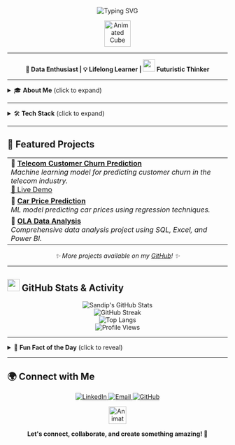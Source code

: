 <!-- Futuristic Banner / Header -->
<p align="center">
  <img src="https://readme-typing-svg.demolab.com?font=Fira+Code&weight=700&size=28&pause=1000&color=F7A41D&center=true&vCenter=true&width=600&lines=Hi+there%2C+I'm+Sandip+Verma!+%F0%9F%91%8B;+Data+Scientist+%7C+ML+Engineer;Welcome+to+my+Data+Universe!+%F0%9F%8C%8C" alt="Typing SVG" />
</p>

<p align="center">
  <img src="https://svg-spinners.com/svg-css/3d-cube.svg" width="60" alt="Animated Cube" />
</p>

---

<p align="center">
  <b>🚀 Data Enthusiast | 💡 Lifelong Learner | <img src="https://media.giphy.com/media/hvRJCLFzcasrR4ia7z/giphy.gif" width="28"> Futuristic Thinker</b>
</p>

---

<details>
<summary>🎓 <b>About Me</b> (click to expand)</summary>

- 📚 <b>Currently pursuing MCA (Master of Computer Applications)</b>
- 🎯 Learning <b>Data Science & Machine Learning</b> to build real-world projects
- 📊 Passionate about <b>data analytics, visualization, and predictive modeling</b>
- 🌱 Always exploring new technologies and improving my skills
- 🧑‍💻 Love collaborating on open-source and sharing knowledge
- 🤖 <b>Fun Fact:</b> I love automating boring stuff with Python!

</details>

---

<details>
<summary>🛠️ <b>Tech Stack</b> (click to expand)</summary>

| <b>Languages</b> | <b>ML & Data Science</b> | <b>Analytics & BI</b> | <b>Tools & Platforms</b> |
| :---: | :---: | :---: | :---: |
| <img src="https://img.shields.io/badge/Python-3776AB?style=for-the-badge&logo=python&logoColor=white" /> <br> <img src="https://img.shields.io/badge/SQL-4479A1?style=for-the-badge&logo=postgresql&logoColor=white" /> | <img src="https://img.shields.io/badge/Pandas-150458?style=for-the-badge&logo=pandas&logoColor=white" /> <br> <img src="https://img.shields.io/badge/NumPy-013243?style=for-the-badge&logo=numpy&logoColor=white" /> <br> <img src="https://img.shields.io/badge/Scikit--learn-F7931E?style=for-the-badge&logo=scikit-learn&logoColor=white" /> <br> <img src="https://img.shields.io/badge/Matplotlib-11557C?style=for-the-badge&logo=matplotlib&logoColor=white" /> <br> <img src="https://img.shields.io/badge/Seaborn-3776AB?style=for-the-badge&logo=python&logoColor=white" /> | <img src="https://img.shields.io/badge/Power%20BI-F2C811?style=for-the-badge&logo=powerbi&logoColor=black" /> <br> <img src="https://img.shields.io/badge/Excel-217346?style=for-the-badge&logo=microsoft-excel&logoColor=white" /> | <img src="https://img.shields.io/badge/Jupyter-F37626?style=for-the-badge&logo=jupyter&logoColor=white" /> <br> <img src="https://img.shields.io/badge/VS%20Code-007ACC?style=for-the-badge&logo=visual-studio-code&logoColor=white" /> |

</details>

---

## 📌 Featured Projects

<table>
  <tr>
    <td>
      <b>🔹 <a href="https://github.com/SandipVermaDev/Telecom-Customer-Churn-Prediction">Telecom Customer Churn Prediction</a></b><br>
      <i>Machine learning model for predicting customer churn in the telecom industry.</i><br>
      <a href="https://telecom-customer-churn-prediction-sandip.streamlit.app/">🚀 Live Demo</a>
    </td>
  </tr>
  <tr>
    <td>
      <b>🔹 <a href="https://github.com/SandipVermaDev/car-price-prediction">Car Price Prediction</a></b><br>
      <i>ML model predicting car prices using regression techniques.</i>
    </td>
  </tr>
  <tr>
    <td>
      <b>🔹 <a href="https://github.com/SandipVermaDev/Ola-Data-Analysis">OLA Data Analysis</a></b><br>
      <i>Comprehensive data analysis project using SQL, Excel, and Power BI.</i>
    </td>
  </tr>
</table>

<p align="center">
  <i>✨ More projects available on my <a href="https://github.com/SandipVermaDev">GitHub</a>! ✨</i>
</p>

---

## <img src="https://media.giphy.com/media/3oEjI6SIIHBdRxXI40/giphy.gif" width="28"> GitHub Stats & Activity

<p align="center">
  <img src="https://github-readme-stats.vercel.app/api?username=SandipVermaDev&show_icons=true&theme=radical" alt="Sandip's GitHub Stats" />
  <br>
  <img src="https://github-readme-streak-stats.herokuapp.com/?user=SandipVermaDev&theme=radical" alt="GitHub Streak" />
  <br>
  <img src="https://github-readme-stats.vercel.app/api/top-langs/?username=SandipVermaDev&layout=compact&theme=radical" alt="Top Langs" />
  <br>
  <img src="https://komarev.com/ghpvc/?username=SandipVermaDev&style=flat-square&color=brightgreen" alt="Profile Views" />
</p>

---

<details>
<summary>🤖 <b>Fun Fact of the Day</b> (click to reveal)</summary>

> Did you know? The term "machine learning" was coined in 1959 by Arthur Samuel, a pioneer in the field of computer gaming and artificial intelligence.

</details>

---

## 🌍 Connect with Me

<p align="center">
  <a href="https://www.linkedin.com/in/sandip-verma-dev/">
    <img src="https://img.shields.io/badge/LinkedIn-0A66C2?style=for-the-badge&logo=linkedin&logoColor=white" alt="LinkedIn" />
  </a>
  <a href="mailto:sandipverma.dev@gmail.com">
    <img src="https://img.shields.io/badge/Email-D14836?style=for-the-badge&logo=gmail&logoColor=white" alt="Email" />
  </a>
  <a href="https://github.com/SandipVermaDev">
    <img src="https://img.shields.io/badge/GitHub-181717?style=for-the-badge&logo=github&logoColor=white" alt="GitHub" />
  </a>
</p>

<p align="center">
  <img src="https://svg-spinners.com/svg-css/blocks-shuffle-3.svg" width="40" alt="Animated Divider" />
</p>

<p align="center">
  <b>Let's connect, collaborate, and create something amazing! 🚀</b>
</p>
